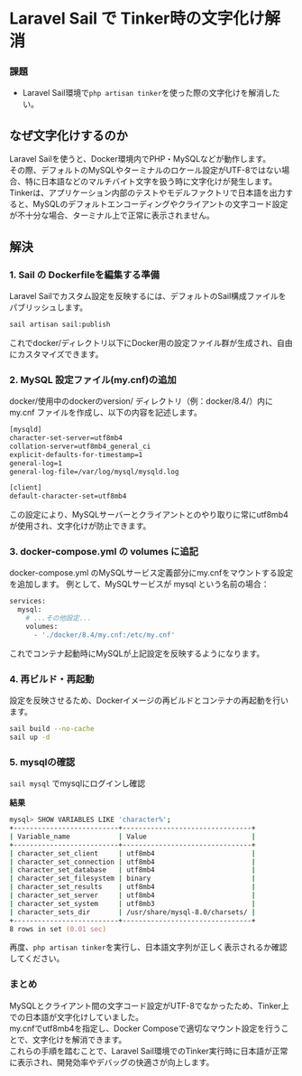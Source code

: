 # Laravel Sail で Tinker時の文字化け解消

### 課題

- Laravel Sail環境で`php artisan tinker`を使った際の文字化けを解消したい。


## なぜ文字化けするのか

Laravel Sailを使うと、Docker環境内でPHP・MySQLなどが動作します。  
その際、デフォルトのMySQLやターミナルのロケール設定がUTF-8ではない場合、特に日本語などのマルチバイト文字を扱う時に文字化けが発生します。  
Tinkerは、アプリケーション内部のテストやモデルファクトリで日本語を出力すると、MySQLのデフォルトエンコーディングやクライアントの文字コード設定が不十分な場合、ターミナル上で正常に表示されません。  

## 解決

### 1. **Sail の Dockerfileを編集する準備**

 Laravel Sailでカスタム設定を反映するには、デフォルトのSail構成ファイルをパブリッシュします。  

 ```zsh
 sail artisan sail:publish
 ```

これでdocker/ディレクトリ以下にDocker用の設定ファイル群が生成され、自由にカスタマイズできます。

### 2. MySQL 設定ファイル(my.cnf)の追加

docker/使用中のdockerのversion/ ディレクトリ（例：docker/8.4/）内に my.cnf ファイルを作成し、以下の内容を記述します。

```zsh
[mysqld]
character-set-server=utf8mb4
collation-server=utf8mb4_general_ci
explicit-defaults-for-timestamp=1
general-log=1
general-log-file=/var/log/mysql/mysqld.log

[client]
default-character-set=utf8mb4

```

この設定により、MySQLサーバーとクライアントとのやり取りに常にutf8mb4が使用され、文字化けが防止できます。

### 3. docker-compose.yml の volumes に追記

docker-compose.yml のMySQLサービス定義部分にmy.cnfをマウントする設定を追加します。
例として、MySQLサービスが mysql という名前の場合：

```zsh
services:
  mysql:
    # ...その他設定...
    volumes:
      - './docker/8.4/my.cnf:/etc/my.cnf'

```

これでコンテナ起動時にMySQLが上記設定を反映するようになります。

### 4. 再ビルド・再起動

設定を反映させるため、Dockerイメージの再ビルドとコンテナの再起動を行います。
```zsh
sail build --no-cache
sail up -d
```

### 5. mysqlの確認
`sail mysql` でmysqlにログインし確認

**結果**  
```zsh
mysql> SHOW VARIABLES LIKE 'character%';
+--------------------------+--------------------------------+
| Variable_name            | Value                          |
+--------------------------+--------------------------------+
| character_set_client     | utf8mb4                        |
| character_set_connection | utf8mb4                        |
| character_set_database   | utf8mb4                        |
| character_set_filesystem | binary                         |
| character_set_results    | utf8mb4                        |
| character_set_server     | utf8mb4                        |
| character_set_system     | utf8mb3                        |
| character_sets_dir       | /usr/share/mysql-8.0/charsets/ |
+--------------------------+--------------------------------+
8 rows in set (0.01 sec)
```


再度、`php artisan tinker`を実行し、日本語文字列が正しく表示されるか確認してください。

### まとめ
MySQLとクライアント間の文字コード設定がUTF-8でなかったため、Tinker上での日本語が文字化けしていました。  
my.cnfでutf8mb4を指定し、Docker Composeで適切なマウント設定を行うことで、文字化けを解消できます。  
これらの手順を踏むことで、Laravel Sail環境でのTinker実行時に日本語が正常に表示され、開発効率やデバッグの快適さが向上します。  

